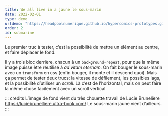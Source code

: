 ```yaml
---
title: We all live in a jaune le sous-marin
date: 2022-02-01
type: demo
urldemo: "https://headpoolnumerique.github.io/hypercomics-prototypes.github.io/horizontal-scroll/index.html"
order: 2
id: submarine
---
```


Le premier truc à tester, c’est la possibilité de mettre un élément au centre, et faire déplacer le fond.

Il y a trois bloc derrière, chacun à un `background-repeat`, pour que la même image puisse être réutilisé à *ad vitam eternam*. 
On fait bouger le sous-marin avec un `transform` en css (enfin bouger, il monte et il descend quoi). Mais ça permet de tester deux trucs:
la vitesse de défilement, les possibles lags, et la possibilité d’utiliser un *scroll*. Là c’est de l’horizontal, mais on peut faire la même chose facilement avec un scroll vertical

::: credits
L’image de fond vient du très chouette travail de Lucie Brunelière 
https://luciebrunelliere.ultra-book.com/
Le sous-marin jaune vient d’ailleurs.
:::
